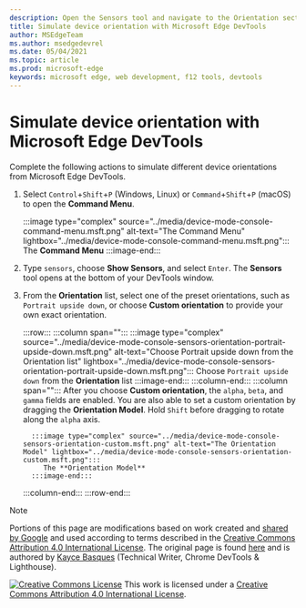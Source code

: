 ```yaml
---
description: Open the Sensors tool and navigate to the Orientation section.
title: Simulate device orientation with Microsoft Edge DevTools
author: MSEdgeTeam
ms.author: msedgedevrel
ms.date: 05/04/2021
ms.topic: article
ms.prod: microsoft-edge
keywords: microsoft edge, web development, f12 tools, devtools
---
```

<!-- Copyright Kayce Basques

   Licensed under the Apache License, Version 2.0 (the "License");
   you may not use this file except in compliance with the License.
   You may obtain a copy of the License at

       https://www.apache.org/licenses/LICENSE-2.0

   Unless required by applicable law or agreed to in writing, software
   distributed under the License is distributed on an "AS IS" BASIS,
   WITHOUT WARRANTIES OR CONDITIONS OF ANY KIND, either express or implied.
   See the License for the specific language governing permissions and
   limitations under the License.  -->
# Simulate device orientation with Microsoft Edge DevTools

Complete the following actions to simulate different device orientations from Microsoft Edge DevTools.

<!--todo: update device orientation section when available -->

1.  Select `Control`+`Shift`+`P` (Windows, Linux) or `Command`+`Shift`+`P` (macOS) to open the **Command Menu**.

    :::image type="complex" source="../media/device-mode-console-command-menu.msft.png" alt-text="The Command Menu" lightbox="../media/device-mode-console-command-menu.msft.png":::
       The **Command Menu**
    :::image-end:::

1.  Type `sensors`, choose **Show Sensors**, and select `Enter`.  The **Sensors** tool opens at the bottom of your DevTools window.
1.  From the **Orientation** list, select one of the preset orientations, such as `Portrait upside down`, or choose **Custom orientation** to provide your own exact orientation.

    :::row:::
       :::column span="":::
          :::image type="complex" source="../media/device-mode-console-sensors-orientation-portrait-upside-down.msft.png" alt-text="Choose Portrait upside down from the Orientation list" lightbox="../media/device-mode-console-sensors-orientation-portrait-upside-down.msft.png":::
             Choose `Portrait upside down` from the **Orientation** list
          :::image-end:::
       :::column-end:::
       :::column span="":::
          After you choose **Custom orientation**, the `alpha`, `beta`, and `gamma` fields are enabled.
          <!--To understand how each axis works, navigate to [Alpha][alpha], [Beta][beta], and [Gamma][gamma].  -->
          <!--todo: update links to alpha, beta, and gamma section when available -->
          You are also able to set a custom orientation by dragging the **Orientation Model**.  Hold `Shift` before dragging to rotate along the `alpha` axis.

          :::image type="complex" source="../media/device-mode-console-sensors-orientation-custom.msft.png" alt-text="The Orientation Model" lightbox="../media/device-mode-console-sensors-orientation-custom.msft.png":::
             The **Orientation Model**
          :::image-end:::
       :::column-end:::
    :::row-end:::


<!-- ====================================================================== -->

<!--
-->


<!-- ====================================================================== -->
> [!NOTE]
> Portions of this page are modifications based on work created and [shared by Google](https://developers.google.com/terms/site-policies) and used according to terms described in the [Creative Commons Attribution 4.0 International License](https://creativecommons.org/licenses/by/4.0).
> The original page is found [here](https://developers.google.com/web/tools/chrome-devtools/device-mode/orientation) and is authored by [Kayce Basques](https://developers.google.com/web/resources/contributors#kayce-basques) (Technical Writer, Chrome DevTools \& Lighthouse).

[![Creative Commons License](https://i.creativecommons.org/l/by/4.0/88x31.png)](https://creativecommons.org/licenses/by/4.0)
This work is licensed under a [Creative Commons Attribution 4.0 International License](https://creativecommons.org/licenses/by/4.0).
